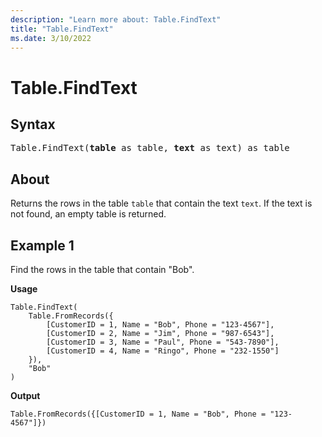 ```yaml
---
description: "Learn more about: Table.FindText"
title: "Table.FindText"
ms.date: 3/10/2022
---
```

# Table.FindText

## Syntax

<pre>
Table.FindText(<b>table</b> as table, <b>text</b> as text) as table
</pre>
  
## About

Returns the rows in the table `table` that contain the text `text`. If the text is not found, an empty table is returned.

## Example 1

Find the rows in the table that contain "Bob".

**Usage**

```powerquery-m
Table.FindText(
    Table.FromRecords({
        [CustomerID = 1, Name = "Bob", Phone = "123-4567"],
        [CustomerID = 2, Name = "Jim", Phone = "987-6543"],
        [CustomerID = 3, Name = "Paul", Phone = "543-7890"],
        [CustomerID = 4, Name = "Ringo", Phone = "232-1550"]
    }),
    "Bob"
)
```

**Output**

`Table.FromRecords({[CustomerID = 1, Name = "Bob", Phone = "123-4567"]})`
